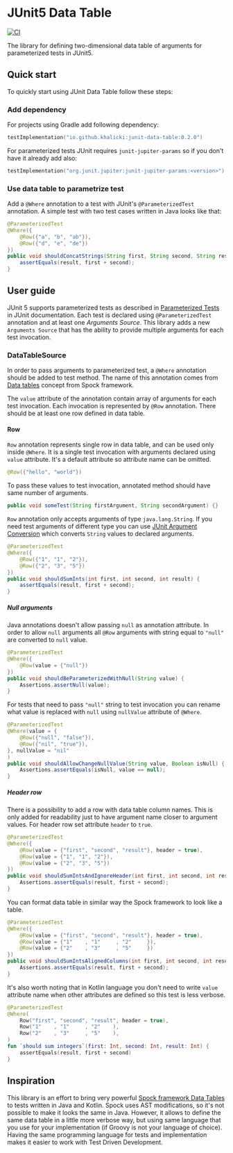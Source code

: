 # JUnit5 Data Table
[![CI](https://github.com/khalicki/junit-data-table/actions/workflows/ci.yml/badge.svg)](https://github.com/khalicki/junit-data-table/actions/workflows/ci.yml)

The library for defining two-dimensional data table of arguments for parameterized tests in JUnit5. 

## Quick start

To quickly start using JUnit Data Table follow these steps:

### Add dependency

For projects using Gradle add following dependency:
```kotlin
testImplementation("io.github.khalicki:junit-data-table:0.2.0")
```

For parameterized tests JUnit requires `junit-jupiter-params` so if you don't have it already add also:
```kotlin
testImplementation("org.junit.jupiter:junit-jupiter-params:<version>")
```

### Use data table to parametrize test

Add a `@Where` annotation to a test with JUnit's `@ParameterizedTest` annotation. A simple test with two test cases written in Java looks like that:
```java
@ParameterizedTest
@Where({
    @Row({"a", "b", "ab"}),
    @Row({"d", "e", "de"})
})
public void shouldConcatStrings(String first, String second, String result) {
    assertEquals(result, first + second);
}
```

## User guide

JUnit 5 supports parameterized tests as described in [Parameterized Tests](https://junit.org/junit5/docs/current/user-guide/#writing-tests-parameterized-tests) in JUnit documentation.
Each test is declared using `@ParameterizedTest` annotation and at least one *Arguments Source*. This library adds a new `Arguments Source` that has the ability to provide multiple arguments for each test invocation.

### DataTableSource

In order to pass arguments to parameterized test, a `@Where` annotation should be added to test method. The name of this annotation comes from [Data tables](https://spockframework.org/spock/docs/2.3/data_driven_testing.html#data-tables) concept from Spock framework. 

The `value` attribute of the annotation contain array of arguments for each test invocation. Each invocation is represented by `@Row` annotation. There should be at least one row defined in data table.

#### Row

`Row` annotation represents single row in data table, and can be used only inside `@Where`. It is a single test invocation with arguments declared using `value` attribute. It's a default attribute so attribute name can be omitted.

```java
@Row({"hello", "world"})
```

To pass these values to test invocation, annotated method should have same number of arguments.
```java
public void someTest(String firstArgument, String secondArgument) {}
```

`Row` annotation only accepts arguments of type `java.lang.String`. If you need test arguments of different type you can use [JUnit Argument Conversion](https://junit.org/junit5/docs/current/user-guide/#writing-tests-parameterized-tests-argument-conversion) which converts `String` values to declared arguments.

```java
@ParameterizedTest
@Where({
    @Row({"1", "1", "2"}),
    @Row({"2", "3", "5"})
})
public void shouldSumInts(int first, int second, int result) {
    assertEquals(result, first + second);
}
```

##### Null arguments

Java annotations doesn't allow passing `null` as annotation attribute. In order to allow `null` arguments all `@Row` arguments with string equal to `"null"` are converted to `null` value.

```java
@ParameterizedTest
@Where({
    @Row(value = {"null"})
})
public void shouldBeParameterizedWithNull(String value) {
    Assertions.assertNull(value);
}
```

For tests that need to pass `"null"` string to test invocation you can rename what value is replaced with `null` using `nullValue` attribute of `@Where`.

```java
@ParameterizedTest
@Where(value = {
    @Row({"null", "false"}),
    @Row({"nil", "true"}),
}, nullValue = "nil"
)
public void shouldAllowChangeNullValue(String value, Boolean isNull) {
    Assertions.assertEquals(isNull, value == null);
}
```

##### Header row

There is a possibility to add a row with data table column names. This is only added for readability just to have argument name closer to argument values. For header row set attribute `header` to `true`.

```java
@ParameterizedTest
@Where({
    @Row(value = {"first", "second", "result"}, header = true),
    @Row(value = {"1", "1", "2"}),
    @Row(value = {"2", "3", "5"})
})
public void shouldSumIntsAndIgnoreHeader(int first, int second, int result) {
    Assertions.assertEquals(result, first + second);
}
```

You can format data table in similar way the Spock framework to look like a table.

```java
@ParameterizedTest
@Where({
    @Row(value = {"first", "second", "result"}, header = true),
    @Row(value = {"1"    , "1"     , "2"     }),
    @Row(value = {"2"    , "3"     , "5"     })
})
public void shouldSumIntsAlignedColumns(int first, int second, int result) {
    Assertions.assertEquals(result, first + second);
}
```

It's also worth noting that in Kotlin language you don't need to write `value` attribute name when other attributes are defined so this test is less verbose.

```kotlin
@ParameterizedTest
@Where(
    Row("first", "second", "result", header = true),
    Row("1"    , "1"     , "2"    ),
    Row("2"    , "3"     , "5"    ),
)
fun `should sum integers`(first: Int, second: Int, result: Int) {
    assertEquals(result, first + second)
}
```

## Inspiration

This library is an effort to bring very powerful [Spock framework Data Tables](https://spockframework.org/spock/docs/2.3/data_driven_testing.html#data-tables) to tests written in Java and Kotlin.
Spock uses AST modifications, so it's not possible to make it looks the same in Java. However, it allows to define the same data table in a little more verbose way, but using same language that you use for your implementation (if Groovy is not your language of choice). Having the same programming language for tests and implementation makes it easier to work with Test Driven Development. 

